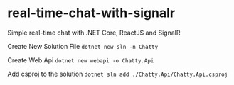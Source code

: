 # real-time-chat-with-signalr
Simple real-time chat with .NET Core, ReactJS and SignalR


Create New Solution File
`dotnet new sln -n Chatty`

Create Web Api
`dotnet new webapi -o Chatty.Api`

Add csproj to the solution
`dotnet sln add ./Chatty.Api/Chatty.Api.csproj`


